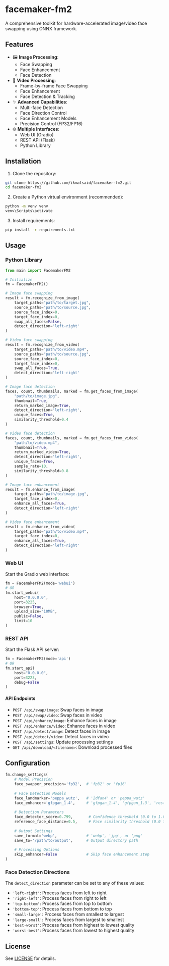 # facemaker-fm2
A comprehensive toolkit for hardware-accelerated image/video face swapping using ONNX framework.

## Features

- 🖼️ **Image Processing**:
  - Face Swapping
  - Face Enhancement
  - Face Detection
- 🎥 **Video Processing**:
  - Frame-by-frame Face Swapping
  - Face Enhancement
  - Face Detection & Tracking
- ✨ **Advanced Capabilities**:
  - Multi-face Detection
  - Face Direction Control
  - Face Enhancement Models
  - Precision Control (FP32/FP16)
- 🌐 **Multiple Interfaces**:
  - Web UI (Gradio)
  - REST API (Flask)
  - Python Library

## Installation

1. Clone the repository:
```bash
git clone https://github.com/ikmalsaid/facemaker-fm2.git
cd facemaker-fm2
```

2. Create a Python virtual environment (recommended):
```bash
python -m venv venv
venv\Scripts\activate
```

3. Install requirements:
```bash
pip install -r requirements.txt
```

## Usage

### Python Library

```python
from main import FacemakerFM2

# Initialize
fm = FacemakerFM2()

# Image face swapping
result = fm.recognize_from_image(
    target_paths="path/to/target.jpg",
    source_paths="path/to/source.jpg",
    source_face_index=0,
    target_face_index=0,
    swap_all_faces=False,
    detect_direction='left-right'
)

# Video face swapping
result = fm.recognize_from_video(
    target_paths="path/to/video.mp4",
    source_paths="path/to/source.jpg",
    source_face_index=0,
    target_face_index=0,
    swap_all_faces=True,
    detect_direction='left-right'
)

# Image face detection
faces, count, thumbnails, marked = fm.get_faces_from_image(
    "path/to/image.jpg",
    thumbnail=True,
    return_marked_image=True,
    detect_direction='left-right',
    unique_faces=True,
    similarity_threshold=0.4
)

# Video face detection
faces, count, thumbnails, marked = fm.get_faces_from_video(
    "path/to/video.mp4",
    thumbnail=True,
    return_marked_video=True,
    detect_direction='left-right',
    unique_faces=True,
    sample_rate=10,
    similarity_threshold=0.8
)

# Image face enhancement
result = fm.enhance_from_image(
    target_paths="path/to/image.jpg",
    target_face_index=0,
    enhance_all_faces=True,
    detect_direction='left-right'
)

# Video face enhancement
result = fm.enhance_from_video(
    target_paths="path/to/video.mp4",
    target_face_index=0,
    enhance_all_faces=True,
    detect_direction='left-right'
)
```

### Web UI

Start the Gradio web interface:

```python
fm = FacemakerFM2(mode='webui')
# OR
fm.start_webui(
    host="0.0.0.0",
    port=3225,
    browser=True,
    upload_size="10MB",
    public=False,
    limit=10
)
```

### REST API

Start the Flask API server:

```python
fm = FacemakerFM2(mode='api')
# OR
fm.start_api(
    host="0.0.0.0",
    port=3223,
    debug=False
)
```

#### API Endpoints

- `POST /api/swap/image`: Swap faces in image
- `POST /api/swap/video`: Swap faces in video
- `POST /api/enhance/image`: Enhance faces in image
- `POST /api/enhance/video`: Enhance faces in video
- `POST /api/detect/image`: Detect faces in image
- `POST /api/detect/video`: Detect faces in video
- `POST /api/settings`: Update processing settings
- `GET /api/download/<filename>`: Download processed files

## Configuration

```python
fm.change_settings(
    # Model Precision
    face_swapper_precision='fp32',  # 'fp32' or 'fp16'
    
    # Face Detection Models
    face_landmarker='peppa_wutz',   # '2dfan4' or 'peppa_wutz'
    face_enhancer='gfpgan_1.4',     # 'gfpgan_1.4', 'gfpgan_1.3', 'restoreformer', 'codeformer', 'gpen_bfr_512'
    
    # Detection Parameters
    face_detector_score=0.799,       # Confidence threshold (0.0 to 1.0)
    reference_face_distance=0.5,     # Face similarity threshold (0.0 to 1.0)
    
    # Output Settings
    save_format='webp',             # 'webp', 'jpg', or 'png'
    save_to='/path/to/output',      # Output directory path
    
    # Processing Options
    skip_enhancer=False             # Skip face enhancement step
)
```

### Face Detection Directions

The `detect_direction` parameter can be set to any of these values:
- `'left-right'`: Process faces from left to right
- `'right-left'`: Process faces from right to left
- `'top-bottom'`: Process faces from top to bottom
- `'bottom-top'`: Process faces from bottom to top
- `'small-large'`: Process faces from smallest to largest
- `'large-small'`: Process faces from largest to smallest
- `'best-worst'`: Process faces from highest to lowest quality
- `'worst-best'`: Process faces from lowest to highest quality

## License

See [LICENSE](LICENSE) for details.
